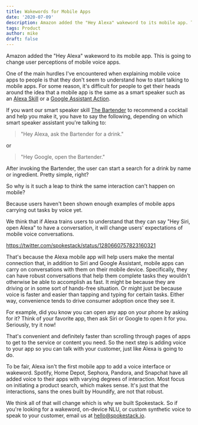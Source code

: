 ```yaml
---
title: Wakewords for Mobile Apps
date: '2020-07-09'
description: Amazon added the "Hey Alexa" wakeword to its mobile app. This is going to change user perceptions of mobile voice apps. Start building your Independent Voice Assistant with Spokestack.
tags: Product
author: mike
draft: false
---
```


Amazon added the "Hey Alexa" wakeword to its mobile app. This is going to change user perceptions of mobile voice apps.

One of the main hurdles I've encountered when explaining mobile voice apps to people is that they don't seem to understand how to start talking to mobile apps. For some reason, it's difficult for people to get their heads around the idea that a mobile app is the same as a smart speaker such as an [Alexa Skill](https://www.amazon.com/alexa-skills/) or a [Google Assistant Action](https://assistant.google.com/explore).

If you want our smart speaker skill [The Bartender](https://thebartender.io) to recommend a cocktail and help you make it, you have to say the following, depending on which smart speaker assistant you're talking to:

> "Hey Alexa, ask the Bartender for a drink."

or

> "Hey Google, open the Bartender."

After invoking the Bartender, the user can start a search for a drink by name or ingredient. Pretty simple, right?

So why is it such a leap to think the same interaction can't happen on mobile?

Because users haven't been shown enough examples of mobile apps carrying out tasks by voice yet.

We think that if Alexa trains users to understand that they can say "Hey Siri, open Alexa" to have a conversation, it will change users' expectations of mobile voice conversations.

https://twitter.com/spokestack/status/1280660757823160321

That's because the Alexa mobile app will help users make the mental connection that, in addition to Siri and Google Assistant, mobile apps can carry on conversations with them on their mobile device. Specifically, they can have robust conversations that help them complete tasks they wouldn't otherwise be able to accomplish as fast. It might be because they are driving or in some sort of hands-free situation. Or might just be because voice is faster and easier than tapping and typing for certain tasks. Either way, convenience tends to drive consumer adoption once they see it.

For example, did you know you can open any app on your phone by asking for it? Think of your favorite app, then ask Siri or Google to open it for you. Seriously, try it now!

That's convenient and definitely faster than scrolling through pages of apps to get to the service or content you need. So the next step is adding voice to your app so you can talk with your customer, just like Alexa is going to do.

To be fair, Alexa isn't the first mobile app to add a voice interface or wakeword. Spotify, Home Depot, Sephora, Pandora, and Snapchat have all added voice to their apps with varying degrees of interaction. Most focus on initiating a product search, which makes sense. It's just that the interactions, sans the ones built by Houndify, are not that robust.

We think all of that will change which is why we built Spokestack. So if you're looking for a wakeword, on-device NLU, or custom synthetic voice to speak to your customer, email us at [hello@spokestack.io](mailto:hello@spokestack.io).
